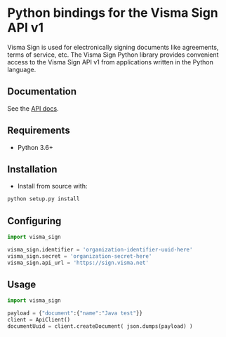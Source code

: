 # Python bindings for the Visma Sign API v1

Visma Sign is used for electronically signing documents like agreements, terms of service, etc. The Visma Sign Python library provides convenient access to the Visma Sign API v1 from applications written in the Python language. 

## Documentation

See the [API docs](https://sign.visma.net/api/docs/v1/).

## Requirements

-  Python 3.6+

## Installation

* Install from source with:

```sh
python setup.py install
```

## Configuring 

```python
import visma_sign

visma_sign.identifier = 'organization-identifier-uuid-here'
visma_sign.secret = 'organization-secret-here'
visma_sign.api_url = 'https://sign.visma.net'
```

## Usage

```python
import visma_sign

payload = {"document":{"name":"Java test"}}
client = ApiClient()
documentUuid = client.createDocument( json.dumps(payload) )
```
